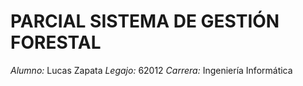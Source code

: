 # PARCIAL SISTEMA DE GESTIÓN FORESTAL
*Alumno:* Lucas Zapata
*Legajo:* 62012
*Carrera:* Ingeniería Informática
